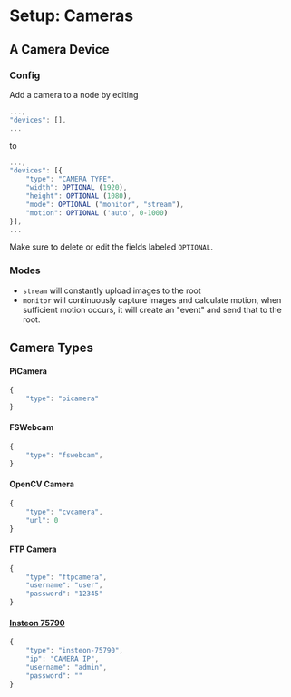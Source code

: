 

# Setup: Cameras

## A Camera Device

### Config

Add a camera to a node by editing
```javascript
...,
"devices": [],
...
```
to
```javascript
...,
"devices": [{
	"type": "CAMERA TYPE",
	"width": OPTIONAL (1920),
	"height": OPTIONAL (1080),
	"mode": OPTIONAL ("monitor", "stream"),
	"motion": OPTIONAL ('auto', 0-1000)
}],
...
```
Make sure to delete or edit the fields labeled `OPTIONAL`.

### Modes

* `stream` will constantly upload images to the root
* `monitor` will continuously capture images and calculate motion, when sufficient motion occurs, it will create an "event" and send that to the root.

## Camera Types

#### PiCamera

```javascript
{
	"type": "picamera"
}
```

#### FSWebcam

```javascript
{
	"type": "fswebcam",
}
```

#### OpenCV Camera

```javascript
{
	"type": "cvcamera",
	"url": 0
}
```

#### FTP Camera

```javascript
{
	"type": "ftpcamera",
	"username": "user",
	"password": "12345"
}
```

#### [Insteon 75790](https://www.amazon.com/Insteon-75790WH-Wireless-Security-Camera/dp/B0085HA0PA)

```javascript
{
	"type": "insteon-75790",
	"ip": "CAMERA IP",
	"username": "admin",
	"password": ""
}
```
